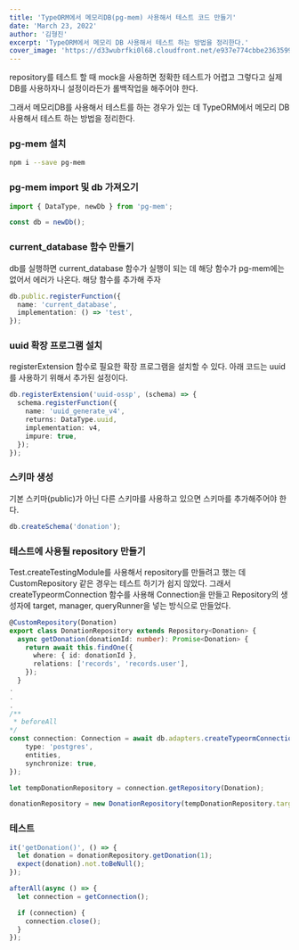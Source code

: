 ```yaml
---
title: 'TypeORM에서 메모리DB(pg-mem) 사용해서 테스트 코드 만들기'
date: 'March 23, 2022'
author: '김형진'
excerpt: 'TypeORM에서 메모리 DB 사용해서 테스트 하는 방법을 정리한다.'
cover_image: 'https://d33wubrfki0l68.cloudfront.net/e937e774cbbe23635999615ad5d7732decad182a/26072/logo-small.ede75a6b.svg'
---
```


repository를 테스트 할 때 mock을 사용하면 정확한 테스트가 어렵고 그렇다고 실제 DB를 사용하자니 설정이라든가 롤백작업을 해주어야 한다.

그래서 메모리DB를 사용해서 테스트를 하는 경우가 있는 데 TypeORM에서 메모리 DB 사용해서 테스트 하는 방법을 정리한다.

### pg-mem 설치

```bash
npm i --save pg-mem
```

### pg-mem import 및 db 가져오기

```ts
import { DataType, newDb } from 'pg-mem';

const db = newDb();
```

### current_database 함수 만들기

db를 실행하면 current_database 함수가 실행이 되는 데 해당 함수가 pg-mem에는 없어서 에러가 나온다.
해당 함수를 추가해 주자

```ts
db.public.registerFunction({
  name: 'current_database',
  implementation: () => 'test',
});
```

### uuid 확장 프로그램 설치

registerExtension 함수로 필요한 확장 프로그램을 설치할 수 있다.
아래 코드는 uuid를 사용하기 위해서 추가된 설정이다.

```ts
db.registerExtension('uuid-ossp', (schema) => {
  schema.registerFunction({
    name: 'uuid_generate_v4',
    returns: DataType.uuid,
    implementation: v4,
    impure: true,
  });
});
```

### 스키마 생성

기본 스키마(public)가 아닌 다른 스키마를 사용하고 있으면 스키마를 추가해주어야 한다.

```ts
db.createSchema('donation');
```

### 테스트에 사용될 repository 만들기

Test.createTestingModule를 사용해서 repository를 만들려고 했는 데 CustomRepository 같은 경우는 테스트 하기가 쉽지 않았다.
그래서 createTypeormConnection 함수를 사용해 Connection을 만들고 Repository의 생성자에 target, manager, queryRunner을 넣는 방식으로 만들었다.

```ts
@CustomRepository(Donation)
export class DonationRepository extends Repository<Donation> {
  async getDonation(donationId: number): Promise<Donation> {
    return await this.findOne({
      where: { id: donationId },
      relations: ['records', 'records.user'],
    });
  }
.
.
.
/**
 * beforeAll
*/
const connection: Connection = await db.adapters.createTypeormConnection({
    type: 'postgres',
    entities,
    synchronize: true,
});

let tempDonationRepository = connection.getRepository(Donation);

donationRepository = new DonationRepository(tempDonationRepository.target, tempDonationRepository.manager, tempDonationRepository.queryRunner);
```

### 테스트

```ts
it('getDonation()', () => {
  let donation = donationRepository.getDonation(1);
  expect(donation).not.toBeNull();
});

afterAll(async () => {
  let connection = getConnection();

  if (connection) {
    connection.close();
  }
});
```
